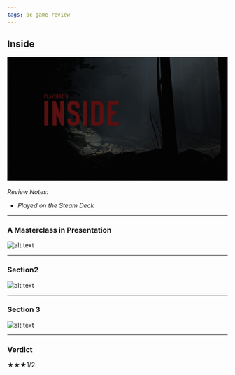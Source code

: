 ```yaml
---
tags: pc-game-review
---
```


## Inside

![alt text](/images/IN_titlecard.jpg)

_Review Notes:_
* _Played on the Steam Deck_

---

### A Masterclass in Presentation



![alt text](/images/jpg) 

---

### Section2



![alt text](/images/.jpg)

---

### Section 3



![alt text](/images/.jpg)

---
### Verdict

★★★1/2

